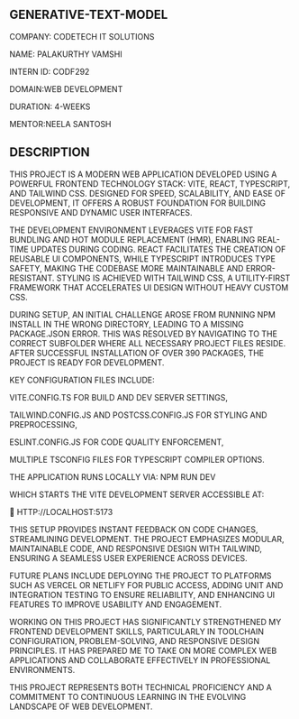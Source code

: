 ## GENERATIVE-TEXT-MODEL ##

COMPANY: CODETECH IT SOLUTIONS

NAME: PALAKURTHY VAMSHI

INTERN ID: CODF292

DOMAIN:WEB DEVELOPMENT

DURATION: 4-WEEKS

MENTOR:NEELA SANTOSH

## DESCRIPTION ##

THIS PROJECT IS A MODERN WEB APPLICATION DEVELOPED USING A POWERFUL FRONTEND TECHNOLOGY STACK: VITE, REACT, TYPESCRIPT, AND TAILWIND CSS. DESIGNED FOR SPEED, SCALABILITY, AND EASE OF DEVELOPMENT, IT OFFERS A ROBUST FOUNDATION FOR BUILDING RESPONSIVE AND DYNAMIC USER INTERFACES.

THE DEVELOPMENT ENVIRONMENT LEVERAGES VITE FOR FAST BUNDLING AND HOT MODULE REPLACEMENT (HMR), ENABLING REAL-TIME UPDATES DURING CODING. REACT FACILITATES THE CREATION OF REUSABLE UI COMPONENTS, WHILE TYPESCRIPT INTRODUCES TYPE SAFETY, MAKING THE CODEBASE MORE MAINTAINABLE AND ERROR-RESISTANT. STYLING IS ACHIEVED WITH TAILWIND CSS, A UTILITY-FIRST FRAMEWORK THAT ACCELERATES UI DESIGN WITHOUT HEAVY CUSTOM CSS.

DURING SETUP, AN INITIAL CHALLENGE AROSE FROM RUNNING NPM INSTALL IN THE WRONG DIRECTORY, LEADING TO A MISSING PACKAGE.JSON ERROR. THIS WAS RESOLVED BY NAVIGATING TO THE CORRECT SUBFOLDER WHERE ALL NECESSARY PROJECT FILES RESIDE. AFTER SUCCESSFUL INSTALLATION OF OVER 390 PACKAGES, THE PROJECT IS READY FOR DEVELOPMENT.

KEY CONFIGURATION FILES INCLUDE:

VITE.CONFIG.TS FOR BUILD AND DEV SERVER SETTINGS,

TAILWIND.CONFIG.JS AND POSTCSS.CONFIG.JS FOR STYLING AND PREPROCESSING,

ESLINT.CONFIG.JS FOR CODE QUALITY ENFORCEMENT,

MULTIPLE TSCONFIG FILES FOR TYPESCRIPT COMPILER OPTIONS.

THE APPLICATION RUNS LOCALLY VIA:
NPM RUN DEV

WHICH STARTS THE VITE DEVELOPMENT SERVER ACCESSIBLE AT:

🔗 HTTP://LOCALHOST:5173

THIS SETUP PROVIDES INSTANT FEEDBACK ON CODE CHANGES, STREAMLINING DEVELOPMENT. THE PROJECT EMPHASIZES MODULAR, MAINTAINABLE CODE, AND RESPONSIVE DESIGN WITH TAILWIND, ENSURING A SEAMLESS USER EXPERIENCE ACROSS DEVICES.

FUTURE PLANS INCLUDE DEPLOYING THE PROJECT TO PLATFORMS SUCH AS VERCEL OR NETLIFY FOR PUBLIC ACCESS, ADDING UNIT AND INTEGRATION TESTING TO ENSURE RELIABILITY, AND ENHANCING UI FEATURES TO IMPROVE USABILITY AND ENGAGEMENT.

WORKING ON THIS PROJECT HAS SIGNIFICANTLY STRENGTHENED MY FRONTEND DEVELOPMENT SKILLS, PARTICULARLY IN TOOLCHAIN CONFIGURATION, PROBLEM-SOLVING, AND RESPONSIVE DESIGN PRINCIPLES. IT HAS PREPARED ME TO TAKE ON MORE COMPLEX WEB APPLICATIONS AND COLLABORATE EFFECTIVELY IN PROFESSIONAL ENVIRONMENTS.

THIS PROJECT REPRESENTS BOTH TECHNICAL PROFICIENCY AND A COMMITMENT TO CONTINUOUS LEARNING IN THE EVOLVING LANDSCAPE OF WEB DEVELOPMENT.


